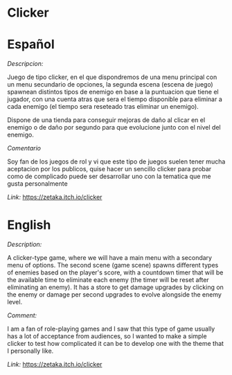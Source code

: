 # Clicker

# Español

*Descripcion:* 

Juego de tipo clicker, en el que dispondremos de una menu principal con un menu secundario de opciones, la segunda escena (escena de juego) spawnean distintos tipos de enemigo en base a la puntuacion que tiene el jugador, con una cuenta atras que sera el tiempo disponible para eliminar a cada enemigo (el tiempo sera reseteado tras eliminar un enemigo).

Dispone de una tienda para conseguir mejoras de daño al clicar en el enemigo o de daño por segundo para que evolucione junto con el nivel del enemigo.


*Comentario*

Soy fan de los juegos de rol y vi que este tipo de juegos suelen tener mucha aceptacion por los publicos, quise hacer un sencillo clicker para probar como de complicado puede ser desarrollar uno con la tematica que me gusta personalmente

*Link:*
https://zetaka.itch.io/clicker

# English

*Description:*

A clicker-type game, where we will have a main menu with a secondary menu of options. The second scene (game scene) spawns different types of enemies based on the player's score, with a countdown timer that will be the available time to eliminate each enemy (the timer will be reset after eliminating an enemy). It has a store to get damage upgrades by clicking on the enemy or damage per second upgrades to evolve alongside the enemy level.

*Comment:* 

I am a fan of role-playing games and I saw that this type of game usually has a lot of acceptance from audiences, so I wanted to make a simple clicker to test how complicated it can be to develop one with the theme that I personally like.

*Link:*
https://zetaka.itch.io/clicker
